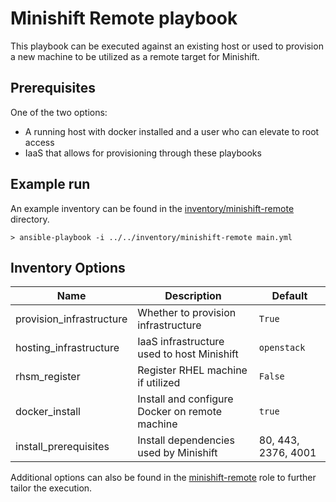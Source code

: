 # Minishift Remote playbook

This playbook can be executed against an existing host or used to provision a new machine to be utilized as a remote target for Minishift.


## Prerequisites

One of the two options:

* A running host with docker installed and a user who can elevate to root access
* IaaS that allows for provisioning through these playbooks

## Example run

An example inventory can be found in the [inventory/minishift-remote](../../inventory/minishift-remote) directory. 

```
> ansible-playbook -i ../../inventory/minishift-remote main.yml
```


## Inventory Options

| Name | Description | Default|
|---|---|---|
|provision_infrastructure|Whether to provision infrastructure|`True`|
|hosting_infrastructure|IaaS infrastructure used to host Minishift| `openstack`| 
|rhsm_register|Register RHEL machine if utilized| `False` |
|docker_install|Install and configure Docker on remote machine| `true`|
|install_prerequisites|Install dependencies used by Minishift | 80, 443, 2376, 4001 |

Additional options can also be found in the [minishift-remote](../../roles/config-minishift-remote) role to further tailor the execution.